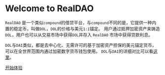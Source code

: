 # Welcome to RealDAO

`RealDAO` 是一个类似`compound`的借贷平台，与`compound`不同的是，它提供一种内置的稳定币，叫做`DOL`，`DOL`的价格与美元`1:1`锚定。
用户通过抵押加密资产来铸造`DOL`，用户也可以从交易市场中获得`DOL`并存入 `RealDAO` 市场中获得贷款利息。

`DOL`与`DAI`类似，都是去中心化、无需许可的基于加密资产担保的美元锚定货币，可以在全世界范围内通过加密数字货币钱包使用。
`DOL`与`DAI`的详细对比可以看[这里](./protocol/introduction)。

[开始体验](http://app.realdao.finance)
